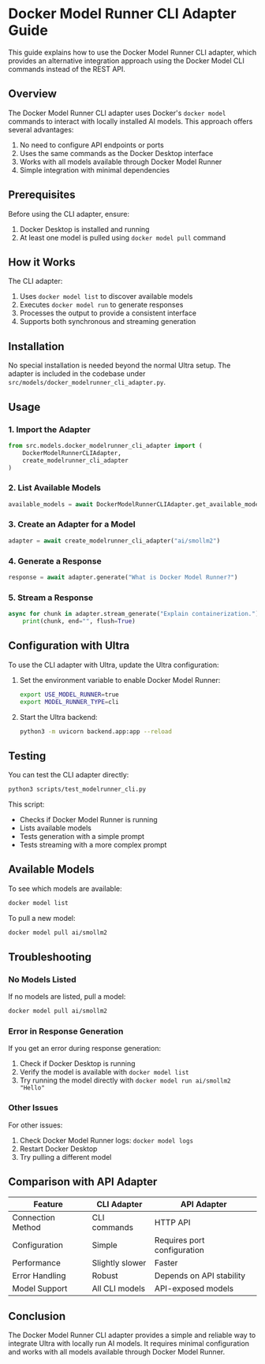 # Docker Model Runner CLI Adapter Guide

This guide explains how to use the Docker Model Runner CLI adapter, which provides an alternative integration approach using the Docker Model CLI commands instead of the REST API.

## Overview

The Docker Model Runner CLI adapter uses Docker's `docker model` commands to interact with locally installed AI models. This approach offers several advantages:

1. No need to configure API endpoints or ports
2. Uses the same commands as the Docker Desktop interface
3. Works with all models available through Docker Model Runner
4. Simple integration with minimal dependencies

## Prerequisites

Before using the CLI adapter, ensure:

1. Docker Desktop is installed and running
2. At least one model is pulled using `docker model pull` command

## How it Works

The CLI adapter:

1. Uses `docker model list` to discover available models
2. Executes `docker model run` to generate responses
3. Processes the output to provide a consistent interface
4. Supports both synchronous and streaming generation

## Installation

No special installation is needed beyond the normal Ultra setup. The adapter is included in the codebase under `src/models/docker_modelrunner_cli_adapter.py`.

## Usage

### 1. Import the Adapter

```python
from src.models.docker_modelrunner_cli_adapter import (
    DockerModelRunnerCLIAdapter,
    create_modelrunner_cli_adapter
)
```

### 2. List Available Models

```python
available_models = await DockerModelRunnerCLIAdapter.get_available_models()
```

### 3. Create an Adapter for a Model

```python
adapter = await create_modelrunner_cli_adapter("ai/smollm2")
```

### 4. Generate a Response

```python
response = await adapter.generate("What is Docker Model Runner?")
```

### 5. Stream a Response

```python
async for chunk in adapter.stream_generate("Explain containerization."):
    print(chunk, end="", flush=True)
```

## Configuration with Ultra

To use the CLI adapter with Ultra, update the Ultra configuration:

1. Set the environment variable to enable Docker Model Runner:

   ```bash
   export USE_MODEL_RUNNER=true
   export MODEL_RUNNER_TYPE=cli
   ```

2. Start the Ultra backend:
   ```bash
   python3 -m uvicorn backend.app:app --reload
   ```

## Testing

You can test the CLI adapter directly:

```bash
python3 scripts/test_modelrunner_cli.py
```

This script:

- Checks if Docker Model Runner is running
- Lists available models
- Tests generation with a simple prompt
- Tests streaming with a more complex prompt

## Available Models

To see which models are available:

```bash
docker model list
```

To pull a new model:

```bash
docker model pull ai/smollm2
```

## Troubleshooting

### No Models Listed

If no models are listed, pull a model:

```bash
docker model pull ai/smollm2
```

### Error in Response Generation

If you get an error during response generation:

1. Check if Docker Desktop is running
2. Verify the model is available with `docker model list`
3. Try running the model directly with `docker model run ai/smollm2 "Hello"`

### Other Issues

For other issues:

1. Check Docker Model Runner logs: `docker model logs`
2. Restart Docker Desktop
3. Try pulling a different model

## Comparison with API Adapter

| Feature           | CLI Adapter     | API Adapter                 |
| ----------------- | --------------- | --------------------------- |
| Connection Method | CLI commands    | HTTP API                    |
| Configuration     | Simple          | Requires port configuration |
| Performance       | Slightly slower | Faster                      |
| Error Handling    | Robust          | Depends on API stability    |
| Model Support     | All CLI models  | API-exposed models          |

## Conclusion

The Docker Model Runner CLI adapter provides a simple and reliable way to integrate Ultra with locally run AI models. It requires minimal configuration and works with all models available through Docker Model Runner.
